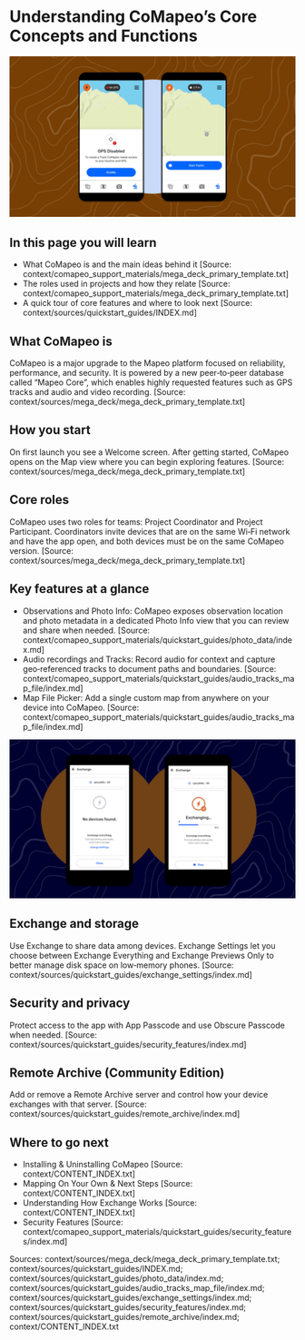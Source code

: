 # Understanding CoMapeo’s Core Concepts and Functions

![Map view after first use — internal guide graphic](../../../../context/sources/quickstart_guides/audio_tracks_map_file/images/faq_temps_3.jpg)

## In this page you will learn

- What CoMapeo is and the main ideas behind it [Source: context/comapeo_support_materials/mega_deck_primary_template.txt]
- The roles used in projects and how they relate [Source: context/comapeo_support_materials/mega_deck_primary_template.txt]
- A quick tour of core features and where to look next [Source: context/sources/quickstart_guides/INDEX.md]

## What CoMapeo is

CoMapeo is a major upgrade to the Mapeo platform focused on reliability, performance, and security. It is powered by a new peer‑to‑peer database called “Mapeo Core”, which enables highly requested features such as GPS tracks and audio and video recording. [Source: context/sources/mega_deck/mega_deck_primary_template.txt]

## How you start

On first launch you see a Welcome screen. After getting started, CoMapeo opens on the Map view where you can begin exploring features. [Source: context/sources/mega_deck/mega_deck_primary_template.txt]

## Core roles

CoMapeo uses two roles for teams: Project Coordinator and Project Participant. Coordinators invite devices that are on the same Wi‑Fi network and have the app open, and both devices must be on the same CoMapeo version. [Source: context/sources/mega_deck/mega_deck_primary_template.txt]

## Key features at a glance

- Observations and Photo Info: CoMapeo exposes observation location and photo metadata in a dedicated Photo Info view that you can review and share when needed. [Source: context/comapeo_support_materials/quickstart_guides/photo_data/index.md]
- Audio recordings and Tracks: Record audio for context and capture geo‑referenced tracks to document paths and boundaries. [Source: context/comapeo_support_materials/quickstart_guides/audio_tracks_map_file/index.md]
- Map File Picker: Add a single custom map from anywhere on your device into CoMapeo. [Source: context/comapeo_support_materials/quickstart_guides/audio_tracks_map_file/index.md]

![Exchange Settings entry point](../../../../context/sources/quickstart_guides/exchange_settings/images/screenshot_2025_07_24_at_11_08_47_am.png)

## Exchange and storage

Use Exchange to share data among devices. Exchange Settings let you choose between Exchange Everything and Exchange Previews Only to better manage disk space on low‑memory phones. [Source: context/sources/quickstart_guides/exchange_settings/index.md]

## Security and privacy

Protect access to the app with App Passcode and use Obscure Passcode when needed. [Source: context/sources/quickstart_guides/security_features/index.md]

## Remote Archive (Community Edition)

Add or remove a Remote Archive server and control how your device exchanges with that server. [Source: context/sources/quickstart_guides/remote_archive/index.md]

## Where to go next

- Installing & Uninstalling CoMapeo [Source: context/CONTENT_INDEX.txt]
- Mapping On Your Own & Next Steps [Source: context/CONTENT_INDEX.txt]
- Understanding How Exchange Works [Source: context/CONTENT_INDEX.txt]
- Security Features [Source: context/comapeo_support_materials/quickstart_guides/security_features/index.md]

Sources: context/sources/mega_deck/mega_deck_primary_template.txt; context/sources/quickstart_guides/INDEX.md; context/sources/quickstart_guides/photo_data/index.md; context/sources/quickstart_guides/audio_tracks_map_file/index.md; context/sources/quickstart_guides/exchange_settings/index.md; context/sources/quickstart_guides/security_features/index.md; context/sources/quickstart_guides/remote_archive/index.md; context/CONTENT_INDEX.txt
